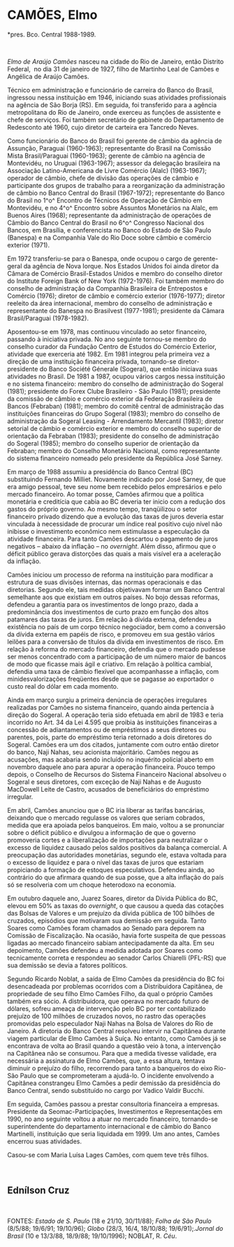 CAMÕES, Elmo
============

\*pres. Bco. Central 1988-1989.

 

*Elmo de Araújo Camões* nasceu na cidade do Rio de Janeiro, então
Distrito Federal,  no dia 31 de janeiro de 1927, filho de Martinho Leal
de Camões e Angélica de Araújo Camões.

Técnico em administração e funcionário de carreira do Banco do Brasil,
ingressou nessa instituição em 1946, iniciando suas atividades
profissionais na agência de São Borja (RS). Em seguida, foi transferido
para a agência metropolitana do Rio de Janeiro, onde exerceu as funções
de assistente e chefe de serviços. Foi também secretário de gabinete do
Departamento de Redesconto até 1960, cujo diretor de carteira era
Tancredo Neves.

Como funcionário do Banco do Brasil foi gerente de câmbio da agência de
Assunção, Paraguai (1960-1963); representante do Brasil na Comissão
Mista Brasil/Paraguai (1960-1963); gerente de câmbio na agência de
Montevidéu, no Uruguai (1963-1967); assessor da delegação brasileira na
Associação Latino-Americana de Livre Comércio (Alalc) (1963-1967); 
operador de câmbio, chefe de divisão das operações de câmbio e
participante dos grupos de trabalho para a reorganização da
administração de câmbio no Banco Central do Brasil (1967-1972);
representante do Banco do Brasil no 1^o^ Encontro de Técnicos de
Operação de Câmbio em Montevidéu, e no 4^o^ Encontro sobre Assuntos
Monetários na Alalc, em Buenos Aires (1968); representante da
administração de operações de Câmbio do Banco Central do Brasil no 6^o^
Congresso Nacional dos Bancos, em Brasília, e conferencista no Banco do
Estado de São Paulo (Banespa) e na Companhia Vale do Rio Doce sobre
câmbio e comércio exterior (1971).

Em 1972 transferiu-se para o Banespa, onde ocupou o cargo de
gerente-geral da agência de Nova Iorque. Nos Estados Unidos foi ainda
diretor da Câmara de Comércio Brasil-Estados Unidos e membro do conselho
diretor do Institute Foreign Bank of New York (1972-1976). Foi também
membro do conselho de administração da Companhia Brasileira de
Entrepostos e Comércio (1976); diretor de câmbio e comércio exterior
(1976-1977); diretor reeleito da área internacional, membro do conselho
de administração e representante do Banespa no Brasilvest (1977-1981);
presidente da Câmara Brasil/Paraguai (1978-1982).

Aposentou-se em 1978, mas continuou vinculado ao setor financeiro,
passando à iniciativa privada. No ano seguinte tornou-se membro do
conselho curador da Fundação Centro de Estudos do Comércio Exterior,
atividade que exerceria até 1982. Em 1981 integrou pela primeira vez a
direção de uma instituição financeira privada, tornando-se
diretor-presidente do Banco Société Génerale (Sogeral), que então
iniciava suas atividades no Brasil. De 1981 a 1987, ocupou vários cargos
nessa instituição e no sistema financeiro: membro do conselho de
administração do Sogeral (1981); presidente do Forex Clube Brasileiro -
São Paulo (1981); presidente da comissão de câmbio e comércio exterior
da Federação Brasileira de Bancos (Febraban) (1981); membro do comitê
central de administração das instituições financeiras do Grupo Sogeral
(1983); membro do conselho de administração da Sogeral Leasing -
Arrendamento Mercantil (1983); diretor setorial de câmbio e comércio
exterior e membro do conselho superior de orientação da Febraban (1983);
presidente do conselho de administração do Sogeral (1985); membro do
conselho superior de orientação da Febraban; membro do Conselho
Monetário Nacional, como representante do sistema financeiro nomeado
pelo presidente da República José Sarney.

Em março de 1988 assumiu a presidência do Banco Central (BC)
substituindo Fernando Milliet. Novamente indicado por José Sarney, de
que era amigo pessoal, teve seu nome bem recebido pelos empresários e
pelo mercado financeiro. Ao tomar posse, Camões afirmou que a política
monetária e creditícia que cabia ao BC deveria ter inicio com a redução
dos gastos do próprio governo. Ao mesmo tempo, tranqüilizou o setor
financeiro privado dizendo que a evolução das taxas de juros deveria
estar vinculada à necessidade de procurar um índice real positivo cujo
nível não inibisse o investimento econômico nem estimulasse a
especulação da atividade financeira. Para tanto Camões descartou o
pagamento de juros negativos – abaixo da inflação – no *overnight*. Além
disso, afirmou que o déficit público gerava distorções das quais a mais
visível era a aceleração da inflação.

Camões iniciou um processo de reforma na instituição para modificar a
estrutura de suas divisões internas, das normas operacionais e das
diretorias. Segundo ele, tais medidas objetivavam formar um Banco
Central semelhante aos que existiam em outros países. No bojo dessas
reformas, defendeu a garantia para os investimentos de longo prazo, dada
a predominância dos investimentos de curto prazo em função dos altos
patamares das taxas de juros. Em relação à dívida externa, defendeu a
existência no país de um corpo técnico negociador, bem como a conversão
da dívida externa em papéis de risco, e promoveu em sua gestão vários
leilões para a conversão de títulos da dívida em investimentos de risco.
Em relação à reforma do mercado financeiro, defendia que o mercado
pudesse ser menos concentrado com a participação de um número maior de
bancos de modo que ficasse mais ágil e criativo. Em relação à política
cambial, defendia uma taxa de câmbio flexível que acompanhasse a
inflação, com minidesvalorizações freqüentes desde que se pagasse ao
exportador o custo real do dólar em cada momento.

Ainda em março surgiu a primeira denúncia de operações irregulares
realizadas por Camões no sistema financeiro, quando ainda pertencia à
direção do Sogeral. A operação teria sido efetuada em abril de 1983 e
teria incorrido no Art. 34 da Lei 4.595 que proibia às instituições
financeiras a concessão de adiantamentos ou de empréstimos a seus
diretores ou parentes, pois, parte do empréstimo teria retornado a dois
diretores do Sogeral. Camões era um dos citados, juntamente com outro
então diretor do banco, Naji Nahas, seu acionista majoritário. Camões
negou as acusações, mas acabaria sendo incluído no inquérito policial
aberto em novembro daquele ano para apurar a operação financeira. Pouco
tempo depois, o Conselho de Recursos do Sistema Financeiro Nacional
absolveu o Sogeral e seus diretores, com exceção de Naji Nahas e de
Augusto MacDowell Leite de Castro, acusados de beneficiários do
empréstimo irregular.

Em abril, Camões anunciou que o BC iria liberar as tarifas bancárias,
deixando que o mercado regulasse os valores que seriam cobrados, medida
que era apoiada pelos banqueiros. Em maio, voltou a se pronunciar sobre
o déficit público e divulgou a informação de que o governo promoveria
cortes e a liberalização de importações para neutralizar o excesso de
liquidez causado pelos saldos positivos da balança comercial. A
preocupação das autoridades monetárias, segundo ele, estava voltada para
o excesso de liquidez e para o nível das taxas de juros que estariam
propiciando a formação de estoques especulativos. Defendeu ainda, ao
contrário do que afirmara quando de sua posse, que a alta inflação do
país só se resolveria com um choque heterodoxo na economia.

Em outubro daquele ano, Juarez Soares, diretor da Dívida Pública do BC,
elevou em 50% as taxas do *overnight*, o que causou a queda das cotações
das Bolsas de Valores e um prejuízo da dívida pública de 100 bilhões de
cruzados, episódios que motivaram sua demissão em seguida. Tanto Soares
como Camões foram chamados ao Senado para deporem na Comissão de
Fiscalização. Na ocasião, havia forte suspeita de que pessoas ligadas ao
mercado financeiro sabiam antecipadamente da alta. Em seu depoimento,
Camões defendeu a medida adotada por Soares como tecnicamente correta e
respondeu ao senador Carlos Chiarelli (PFL-RS) que sua demissão se devia
a fatores políticos.

Segundo Ricardo Noblat, a saída de Elmo Camões da presidência do BC foi
desencadeada por problemas ocorridos com a Distribuidora Capitânea, de
propriedade de seu filho Elmo Camões Filho, da qual o próprio Camões
também era sócio. A distribuidora, que operava no mercado futuro de
dólares, sofreu ameaça de intervenção pelo BC por ter contabilizado
prejuízo de 100 milhões de cruzados novos, no rastro das operações
promovidas pelo especulador Naji Nahas na Bolsa de Valores do Rio de
Janeiro. A diretoria do Banco Central resolveu intervir na Capitânea
durante viagem particular de Elmo Camões à Suíça. No entanto, como
Camões já se encontrava de volta ao Brasil quando a questão veio à tona,
a intervenção na Capitânea não se consumou. Para que a medida tivesse
validade, era necessária a assinatura de Elmo Camões, que, a essa
altura, tentava diminuir o prejuízo do filho, recorrendo para tanto a
banqueiros do eixo Rio-São Paulo que se comprometeram a ajudá-lo. O
incidente envolvendo a Capitânea constrangeu Elmo Camões a pedir
demissão da presidência do Banco Central, sendo substituído no cargo por
Vadico Valdir Bucchi.

Em seguida, Camões passou a prestar consultoria financeira a empresas.
Presidente da Seomac-Participações, Investimentos e Representações em
1990, no ano seguinte voltou a atuar no mercado financeiro, tornando-se
superintendente do departamento internacional e de câmbio do Banco
Martinelli, instituição que seria liquidada em 1999. Um ano antes,
Camões  encerrou suas atividades.

Casou-se com Maria Luísa Lages Camões, com quem teve três filhos.

 

Ednílson Cruz
-------------

 

FONTES: *Estado de S. Paulo* (18 e 21/10, 30/11/88); *Folha de São
Paulo* (8/5/88; 19/6/91; 19/10/96); *Globo* (28/3, 16/4, 18/10/88;
19/6/91);.*Jornal do Brasil* (10 e 13/3/88, 18/9/88; 19/10/1996);
NOBLAT, R. *Céu*.
